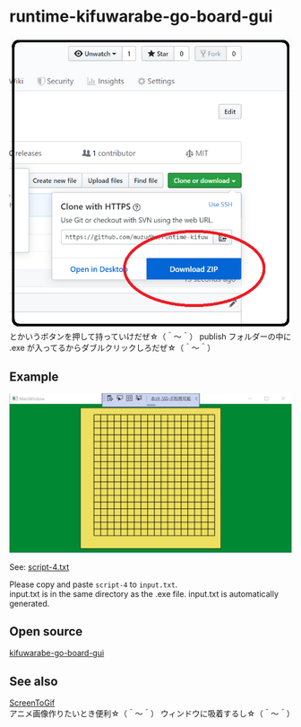 # runtime-kifuwarabe-go-board-gui
![download-zip.png](./doc/img/download-zip.png) とかいうボタンを押して持っていけだぜ☆（＾～＾） publish フォルダーの中に .exe が入ってるからダブルクリックしろだぜ☆（＾～＾）  

## Example

![script-4.png](./doc/img/script-4.png)  

See: [script-4.txt](./doc/script/script-4.txt)  

Please copy and paste `script-4` to `input.txt`.  
input.txt is in the same directory as the .exe file. input.txt is automatically generated.  

## Open source

[kifuwarabe-go-board-gui](https://github.com/muzudho/kifuwarabe-go-board-gui)  

## See also

[ScreenToGif](https://www.screentogif.com/)  
アニメ画像作りたいとき便利☆（＾～＾） ウィンドウに吸着するし☆（＾～＾）  
